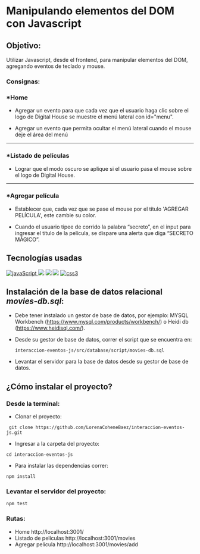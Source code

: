 # Manipulando elementos del DOM con Javascript

## Objetivo:

Utilizar Javascript, desde el frontend, para manipular elementos del DOM, agregando eventos de teclado y mouse.

### Consignas:
### *Home
- Agregar un evento para que cada vez que el usuario haga clic sobre el logo de Digital House se muestre el menú lateral con id="menu".

- Agregar un evento que permita ocultar el menú lateral cuando el mouse deje el área del menú
***

### *Listado de películas
- Lograr que el modo oscuro se aplique si el usuario pasa el mouse sobre el logo de Digital House.
***

### *Agregar película
- Establecer que, cada vez que se pase el mouse por el título 'AGREGAR PELÍCULA', este cambie su color.

- Cuando el usuario tipee de corrido la palabra “secreto”, en el input para ingresar el título de la película, se dispare una alerta que diga “SECRETO MÁGICO”.

## Tecnologías usadas

<p align="left">
<!-- javascript -->
<a href=https://developer.mozilla.org/en-US/docs/Web/JavaScript" target="_blank" data-bs-toggle="tooltip" title="JavaScript"> <img src="https://img.shields.io/badge/JavaScript-323330?style=for-the-badge&logo=javascript&logoColor=F7DF1E" alt="javaScript"/> </a>
<!-- express -->
<a href="https://developer.mozilla.org/es/docs/Learn/Server-side/Express_Nodejs/Introduction" alt="Express Js" ><img src= "https://img.shields.io/badge/Express.js-000000?style=for-the-badge&logo=express&logoColor=white" /></a>
<!-- MYSQL -->
<a href="https://www.mysql.com/" alt="Express Js" ><img src= "https://img.shields.io/badge/MySQL-005C84?style=for-the-badge&logo=mysql&logoColor=white" /></a>
<!-- HTML -->
<a href="https://developer.mozilla.org/es/docs/Web/HTML" alt="HTML5" ><img src= "https://img.shields.io/badge/HTML5-E34F26?style=for-the-badge&logo=html5&logoColor=white" /></a>
<!-- css -->
<a href="https://www.w3schools.com/css/" target="_blank" data-bs-toggle="tooltip" title="CSS3"> <img src="https://img.shields.io/badge/CSS3-1572B6?style=for-the-badge&logo=css3&logoColor=white" alt="css3"/> </a>
</p>

## Instalación de la base de datos relacional *movies-db.sql*:

- Debe tener instalado un gestor de base de datos, por ejemplo: MYSQL Workbench (https://www.mysql.com/products/workbench/) o Heidi db (https://www.heidisql.com/).

- Desde su gestor de base de datos, correr el script que se encuentra en:

   `interaccion-eventos-js/src/database/script/movies-db.sql`

- Levantar el servidor para la base de datos desde su gestor de base de datos.

## ¿Cómo instalar el proyecto?

### Desde la terminal:
  
- Clonar el proyecto:

````
 git clone https://github.com/LorenaCoheneBaez/interaccion-eventos-js.git
 ````

- Ingresar a la carpeta del proyecto: 
````
cd interaccion-eventos-js
````

- Para instalar las dependencias correr: 

```
npm install
```

### Levantar el servidor del proyecto: 

````
npm test
````

### Rutas:

- Home http://localhost:3001/
- Listado de películas http://localhost:3001/movies
- Agregar película http://localhost:3001/movies/add
